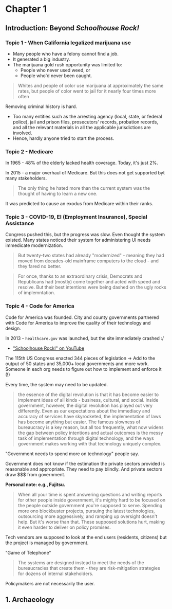 # Chapter 1

## Introduction: Beyond _Schoolhouse Rock!_

### Topic 1 - When California legalized marijuana use

- Many people who have a felony cannot find a job.
- It generated a big industry.
- The marijuana gold rush opportunity was limited to:
   - People who never used weed, or
   - People who'd never been caught.

> Whites and people of color use marijuana at approximately the same rates, but people of color went to jail for it nearly four times more often

Removing criminal history is hard.

- Too many entities such as the arresting agency (local, state, or federal police), jail and prison files, prosecutors' records, probation records, and all the relevant materials in all the applicable jurisdictions are involved.
- Hence, hardly anyone tried to start the process.


### Topic 2 - Medicare

In 1965 - 48% of the elderly lacked health coverage. Today, it's just 2%.

In 2015 - a major overhaul of Medicare. But this does not get supported byt many stakeholders.

> The only thing he hated more than the current system was the thought of having to learn a new one.

It was predicted to cause an exodus from Medicare within their ranks. 

### Topic 3 - COVID-19, EI (Employment Insurance), Special Assistance

Congress pushed this, but the progress was slow. Even thought the system existed. Many states noticed their system for administering UI needs immedicate modernization.

> But twenty-two states had already "modernized" - meaning they had moved from decades-old mainframe computers to the cloud - and they fared no better.

> For once, thanks to an extraordinary crisis, Democrats and Republicans had (mostly) come together and acted with speed and resolve. But their best intentions were being dashed on the ugly rocks of implemntation.

### Topic 4 - Code for America

Code for America was founded. City and county governments partnered with Code for America to improve the quality of their technology and design.

In 2013 - `healthcare.gov` was launched, but the site immediately crashed :/

- ["Schoolhouse Rock!" on YouTube](https://youtu.be/OgVKvqTItto)

The 115th US Congress enacted 344 pieces of legislation -> Add to the output of 50 states and 35,000+ local governments and more work. Someone in each org needs to figure out how to implement and enforce it (!)

Every time, the system may need to be updated.

> the essence of the digital revolution is that it has become easier to implement ideas of all kinds - business, cultural, and social.
> Inside government, however, the digital revolution has played out very differently. Even as our expectations about the immediacy and accuracy of services have skyrocketed, the implementation of laws has become anything but easier. The famous slowness of bureaucracy is a key reason, but all too frequently, what now widens the gap between policy intentions and actual outcomes is the messy task of implementation through digital technology, and the ways government makes working with that technology uniquely complex.

"Government needs to spend more on technology" people say.

Government does not know if the estimation the private sectors provided is reasonable and appropriate. They need to pay blindly. And private sectors draw $$$ from government.

**Personal note: e.g., Fujitsu.**

> When all your time is spent answering questions and writing reports for other people inside government, it's mighty hard to be focused on the people outside government you're supposed to serve.
> Spending more ono blockbuster projects, pursuing the latest technologies, outsourcing more aggressively, and ramping up oversight doesn't help. But it's worse than that. These supposed solutions hurt, making it even harder to deliver on policy promises.

Tech vendors are supposed to look at the end users (residents, citizens) but the project is managed by government.

"Game of Telephone"

> The systems are designed instead to meet the needs of the bureaucracies that create them - they are risk-mitigation strategies for dozens of internal stakeholders.

Policymakers are not necessarily the user.

## 1. Archaeology
